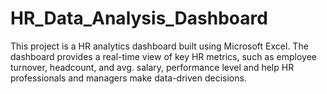 # HR_Data_Analysis_Dashboard
This project is a HR analytics dashboard built using Microsoft Excel. The dashboard provides a real-time view of key HR metrics, such as employee turnover, headcount, and avg. salary, performance level and help HR professionals and managers make data-driven decisions.
